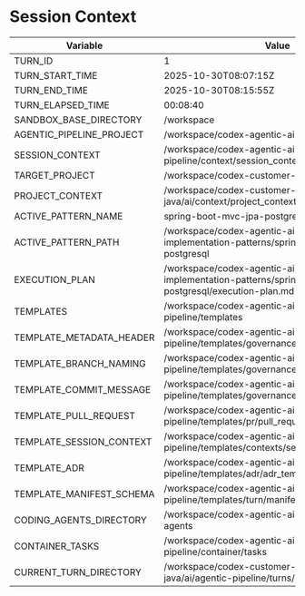 # Session Context

| Variable | Value |
|----------|-------|
| TURN_ID | 1 |
| TURN_START_TIME | 2025-10-30T08:07:15Z |
| TURN_END_TIME | 2025-10-30T08:15:55Z |
| TURN_ELAPSED_TIME | 00:08:40 |
| SANDBOX_BASE_DIRECTORY | /workspace |
| AGENTIC_PIPELINE_PROJECT | /workspace/codex-agentic-ai-pipeline |
| SESSION_CONTEXT | /workspace/codex-agentic-ai-pipeline/agentic-pipeline/context/session_context.md |
| TARGET_PROJECT | /workspace/codex-customer-registration-java |
| PROJECT_CONTEXT | /workspace/codex-customer-registration-java/ai/context/project_context.md |
| ACTIVE_PATTERN_NAME | spring-boot-mvc-jpa-postgresql |
| ACTIVE_PATTERN_PATH | /workspace/codex-agentic-ai-pipeline/application-implementation-patterns/spring-boot-mvc-jpa-postgresql |
| EXECUTION_PLAN | /workspace/codex-agentic-ai-pipeline/application-implementation-patterns/spring-boot-mvc-jpa-postgresql/execution-plan.md |
| TEMPLATES | /workspace/codex-agentic-ai-pipeline/agentic-pipeline/templates |
| TEMPLATE_METADATA_HEADER | /workspace/codex-agentic-ai-pipeline/agentic-pipeline/templates/governance/metadata_header.txt |
| TEMPLATE_BRANCH_NAMING | /workspace/codex-agentic-ai-pipeline/agentic-pipeline/templates/governance/branch_naming.md |
| TEMPLATE_COMMIT_MESSAGE | /workspace/codex-agentic-ai-pipeline/agentic-pipeline/templates/governance/commit_message.md |
| TEMPLATE_PULL_REQUEST | /workspace/codex-agentic-ai-pipeline/agentic-pipeline/templates/pr/pull_request_template.md |
| TEMPLATE_SESSION_CONTEXT | /workspace/codex-agentic-ai-pipeline/agentic-pipeline/templates/contexts/session_context.md |
| TEMPLATE_ADR | /workspace/codex-agentic-ai-pipeline/agentic-pipeline/templates/adr/adr_template.md |
| TEMPLATE_MANIFEST_SCHEMA | /workspace/codex-agentic-ai-pipeline/agentic-pipeline/templates/turn/manifest.schema.json |
| CODING_AGENTS_DIRECTORY | /workspace/codex-agentic-ai-pipeline/coding-agents |
| CONTAINER_TASKS | /workspace/codex-agentic-ai-pipeline/agentic-pipeline/container/tasks |
| CURRENT_TURN_DIRECTORY | /workspace/codex-customer-registration-java/ai/agentic-pipeline/turns/1 |
